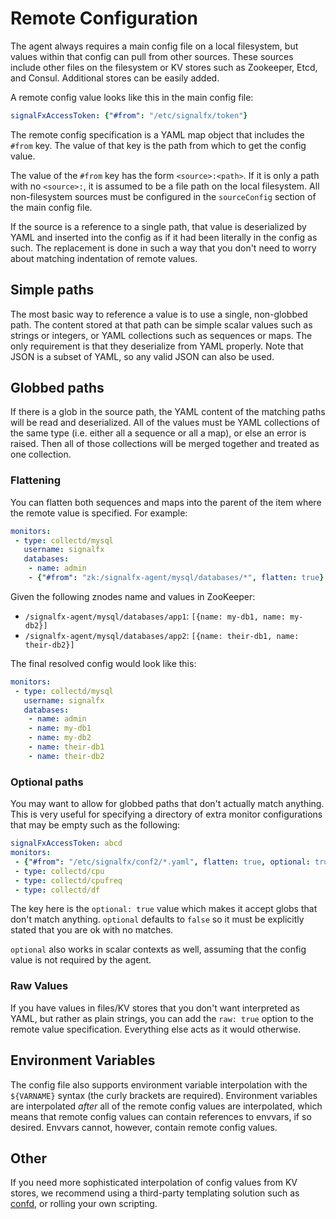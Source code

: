 # Remote Configuration

The agent always requires a main config file on a local filesystem, but values
within that config can pull from other sources.  These sources include other
files on the filesystem or KV stores such as Zookeeper, Etcd, and Consul.
Additional stores can be easily added.

A remote config value looks like this in the main config file:

```yaml
signalFxAccessToken: {"#from": "/etc/signalfx/token"}
```

The remote config specification is a YAML map object that includes the `#from`
key.  The value of that key is the path from which to get the config value.

The value of the `#from` key has the form `<source>:<path>`.  If it is only a
path with no `<source>:`, it is assumed to be a file path on the local
filesystem.  All non-filesystem sources must be configured in the
`sourceConfig` section of the main config file.

If the source is a reference to a single path, that value is deserialized by
YAML and inserted into the config as if it had been literally in the config as
such.  The replacement is done in such a way that you don't need to worry
about matching indentation of remote values.

## Simple paths

The most basic way to reference a value is to use a single, non-globbed path.
The content stored at that path can be simple scalar values such as strings or
integers, or YAML collections such as sequences or maps.  The only requirement
is that they deserialize from YAML properly.  Note that JSON is a subset of
YAML, so any valid JSON can also be used.

## Globbed paths

If there is a glob in the source path, the YAML content of the matching paths
will be read and deserialized.  All of the values must be YAML collections of
the same type (i.e. either all a sequence or all a map), or else an error is
raised.  Then all of those collections will be merged together and treated as
one collection.

### Flattening

You can flatten both sequences and maps into the parent of the item where the
remote value is specified.  For example:

```yaml
monitors:
 - type: collectd/mysql
   username: signalfx
   databases:
    - name: admin
    - {"#from": "zk:/signalfx-agent/mysql/databases/*", flatten: true}
```

Given the following znodes name and values in ZooKeeper:

 - `/signalfx-agent/mysql/databases/app1`: `[{name: my-db1, name: my-db2}]`
 - `/signalfx-agent/mysql/databases/app2`: `[{name: their-db1, name: their-db2}]`

The final resolved config would look like this:

```yaml
monitors:
 - type: collectd/mysql
   username: signalfx
   databases:
    - name: admin
    - name: my-db1
    - name: my-db2
    - name: their-db1
    - name: their-db2
```

### Optional paths
You may want to allow for globbed paths that don't actually match anything.
This is very useful for specifying a directory of extra monitor configurations
that may be empty such as the following:

```yaml
signalFxAccessToken: abcd
monitors:
 - {"#from": "/etc/signalfx/conf2/*.yaml", flatten: true, optional: true}
 - type: collectd/cpu
 - type: collectd/cpufreq
 - type: collectd/df
```

The key here is the `optional: true` value which makes it accept globs that
don't match anything.  `optional` defaults to `false` so it must be explicitly
stated that you are ok with no matches.

`optional` also works in scalar contexts as well, assuming that the config value
is not required by the agent.

### Raw Values
If you have values in files/KV stores that you don't want interpreted as YAML,
but rather as plain strings, you can add the `raw: true` option to the remote
value specification.  Everything else acts as it would otherwise.

## Environment Variables

The config file also supports environment variable interpolation with the
`${VARNAME}` syntax (the curly brackets are required).  Environment variables
are interpolated *after* all of the remote config values are interpolated,
which means that remote config values can contain references to envvars, if so
desired.  Envvars cannot, however, contain remote config values.

## Other

If you need more sophisticated interpolation of config values from KV stores,
we recommend using a third-party templating solution such as
[confd](https://github.com/kelseyhightower/confd/), or rolling your own
scripting.

